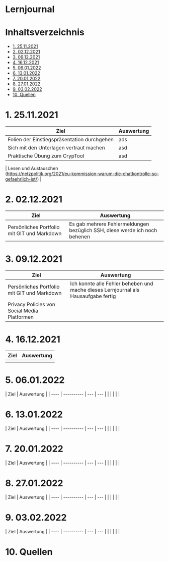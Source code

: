 # Lernjournal <!-- omit in toc -->

# Inhaltsverzeichnis <!-- omit in toc -->

- [1. 25.11.2021](#1-25112021)
- [2. 02.12.2021](#2-02122021)
- [3. 09.12.2021](#3-09122021)
- [4. 16.12.2021](#4-16122021)
- [5. 06.01.2022](#5-06012022)
- [6. 13.01.2022](#6-13012022)
- [7. 20.01.2022](#7-20012022)
- [8. 27.01.2022](#8-27012022)
- [9. 03.02.2022](#9-03022022)
- [10. Quellen](#10-quellen)

# 1. 25.11.2021

| Ziel                                        | Auswertung |
| ------------------------------------------- | ---------- |
| Folien der Einstiegspräsentation durchgehen | ads        |
| Sich mit den Unterlagen vertraut machen     | asd        |
| Praktische Übung zum CrypTool               | asd        |

| Lesen und Austauschen<br />(https://netzpolitik.org/2021/eu-kommission-warum-die-chatkontrolle-so-gefaehrlich-ist/) |

# 2. 02.12.2021

| Ziel                                        | Auswertung                                                                 |
| ------------------------------------------- | -------------------------------------------------------------------------- |
| Persönliches Portfolio mit GIT und Markdown | Es gab mehrere Fehlermeldungen bezüglich SSH, diese werde ich noch behenen |

# 3. 09.12.2021

| Ziel                                         | Auswertung                                                                         |
| -------------------------------------------- | ---------------------------------------------------------------------------------- |
| Persönliches Portfolio mit GIT und Markdown  | Ich konnte alle Fehler beheben und mache dieses Lernjournal als Hausaufgabe fertig |
| Privacy Policies von Social Media Platformen |                                                                                    |

# 4. 16.12.2021

| Ziel | Auswertung |
| ---- | ---------- |
|      |            |

# 5. 06.01.2022

| Ziel | Auswertung |
| ---- | ---------- | --- | --- |
|      |            |     |     |

# 6. 13.01.2022

| Ziel | Auswertung |
| ---- | ---------- | --- | --- |
|      |            |     |     |

# 7. 20.01.2022

| Ziel | Auswertung |
| ---- | ---------- | --- | --- |
|      |            |     |     |

# 8. 27.01.2022

| Ziel | Auswertung |
| ---- | ---------- | --- | --- |
|      |            |     |     |

# 9. 03.02.2022

| Ziel | Auswertung |
| ---- | ---------- | --- | --- |
|      |            |     |     |

# 10. Quellen
